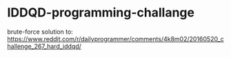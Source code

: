 # IDDQD-programming-challange
brute-force solution to:
https://www.reddit.com/r/dailyprogrammer/comments/4k8m02/20160520_challenge_267_hard_iddqd/
